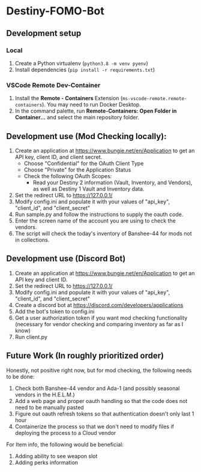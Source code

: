 # Destiny-FOMO-Bot

## Development setup
### Local
1. Create a Python virtualenv (`python3.8 -m venv pyenv`)
2. Install dependencies (`pip install -r requirements.txt`)
### VSCode Remote Dev-Container
1. Install the **Remote - Containers** Extension (`ms-vscode-remote.remote-containers`). You may need to run Docker Desktop.
2. In the command palette, run **Remote-Containers: Open Folder in Container...** and select the main repository folder.

## Development use (Mod Checking locally):
1. Create an application at https://www.bungie.net/en/Application to get an API key, client ID, and client secret.
    * Choose "Confidential" for the OAuth Client Type
    * Choose "Private" for the Application Status
    * Check the following OAuth Scopes:
        * Read your Destiny 2 information (Vault, Inventory, and Vendors), as well as Destiny 1 Vault and Inventory data.
2. Set the redirect URL to https://127.0.0.1/
3. Modify config.ini and populate it with your values of "api_key", "client_id", and "client_secret"
4. Run sample.py and follow the instructions to supply the oauth code.
5. Enter the screen name of the account you are using to check the vendors.
6. The script will check the today's inventory of Banshee-44 for mods not in collections.

## Development use (Discord Bot)
1. Create an application at https://www.bungie.net/en/Application to get an API key and client ID.
2. Set the redirect URL to https://127.0.0.1/
3. Modify config.ini and populate it with your values of "api_key", "client_id", and "client_secret"
4. Create a discord bot at https://discord.com/developers/applications
5. Add the bot's token to config.ini
6. Get a user authorization token if you want mod checking functionality (necessary for vendor checking and comparing inventory as far as I know)
7. Run client.py

## Future Work (In roughly prioritized order)
Honestly, not positive right now, but for mod checking, the following needs to be done:
1. Check both Banshee-44 vendor and Ada-1 (and possibly seasonal vendors in the H.E.L.M.)
2. Add a web page and proper oauth handling so that the code does not need to be manually pasted
3. Figure out oauth refresh tokens so that authentication doesn't only last 1 hour
4. Containerize the process so that we don't need to modify files if deploying the process to a Cloud vendor

For Item info, the following would be beneficial:
1. Adding ability to see weapon slot
2. Adding perks information
